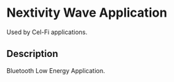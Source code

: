 <!--
#
#  Disclosure:  Copyright, Nextivity, Inc. 2014
#               ALL RIGHTS RESERVED.
#               The contents of this medium may not be reproduced in
#               whole or in part without the written consent of
#               Nextivity, Inc.
#
-->

# Nextivity Wave Application

Used by Cel-Fi applications.

## Description

Bluetooth Low Energy Application.


